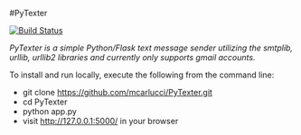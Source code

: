 #PyTexter

[![Build Status](https://travis-ci.org/mcarlucci/PyTexter.svg?branch=master)](https://travis-ci.org/mcarlucci)

*PyTexter is a simple Python/Flask text message sender utilizing the smtplib, urllib, urllib2 libraries and currently only supports gmail accounts.*

To install and run locally, execute the following from the command line:
- git clone https://github.com/mcarlucci/PyTexter.git
- cd PyTexter
- python app.py
- visit http://127.0.0.1:5000/ in your browser
